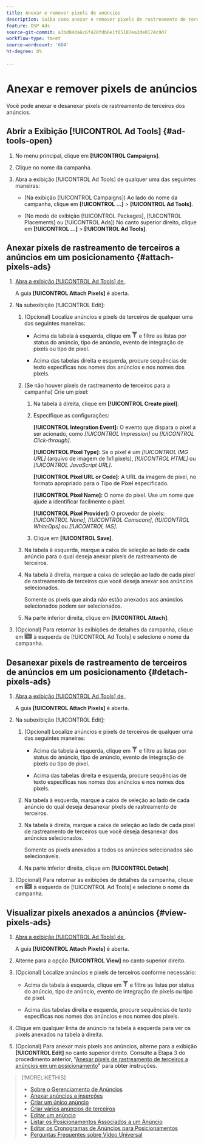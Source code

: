 ```yaml
---
title: Anexar e remover pixels de anúncios
description: Saiba como anexar e remover pixels de rastreamento de terceiros dos anúncios.
feature: DSP Ads
source-git-commit: a3bd04da6c6f428fdb6e1f05187ea3de0174c9d7
workflow-type: tm+mt
source-wordcount: '604'
ht-degree: 0%

---
```


# Anexar e remover pixels de anúncios

Você pode anexar e desanexar pixels de rastreamento de terceiros dos anúncios.

## Abrir a Exibição [!UICONTROL Ad Tools] {#ad-tools-open}

1. No menu principal, clique em **[!UICONTROL Campaigns]**.

1. Clique no nome da campanha.

1. Abra a exibição [!UICONTROL Ad Tools] de qualquer uma das seguintes maneiras:

   * (Na exibição [!UICONTROL Campaigns]) Ao lado do nome da campanha, clique em **[!UICONTROL ...]** > **[!UICONTROL Ad Tools].**

   * (No modo de exibição [!UICONTROL Packages], [!UICONTROL Placements] ou [!UICONTROL Ads]) No canto superior direito, clique em **[!UICONTROL ...]** > **[!UICONTROL Ad Tools]**.

## Anexar pixels de rastreamento de terceiros a anúncios em um posicionamento {#attach-pixels-ads}

1. [Abra a exibição [!UICONTROL Ad Tools] de ](#ad-tools-open).

   A guia **[!UICONTROL Attach Pixels]** é aberta.

1. Na subexibição [!UICONTROL Edit]:

   1. (Opcional) Localize anúncios e pixels de terceiros de qualquer uma das seguintes maneiras:

      * Acima da tabela à esquerda, clique em ![Filtrar](/help/dsp/assets/filter.png) e filtre as listas por status do anúncio, tipo de anúncio, evento de integração de pixels ou tipo de pixel.

      * Acima das tabelas direita e esquerda, procure sequências de texto específicas nos nomes dos anúncios e nos nomes dos pixels.

   1. (Se não houver pixels de rastreamento de terceiros para a campanha) Crie um pixel:

      1. Na tabela à direita, clique em **[!UICONTROL Create pixel]**.

      1. Especifique as configurações:

         **[!UICONTROL Integration Event]:** O evento que dispara o pixel a ser acionado, como *[!UICONTROL Impression]* ou *[!UICONTROL Click-through]*.

         **[!UICONTROL Pixel Type]:** Se o pixel é um *[!UICONTROL IMG URL]* (arquivo de imagem de 1x1 pixels), *[!UICONTROL HTML]* ou *[!UICONTROL JavaScript URL]*.

         **[!UICONTROL Pixel URL or Code]:** A URL da imagem de pixel, no formato apropriado para o Tipo de Pixel especificado.

         **[!UICONTROL Pixel Name]:** O nome do pixel. Use um nome que ajude a identificar facilmente o pixel.

         **[!UICONTROL Pixel Provider]:** O provedor de pixels: *[!UICONTROL None]*, *[!UICONTROL Comscore]*, *[!UICONTROL WhiteOps]* ou *[!UICONTROL IAS]*.

      1. Clique em **[!UICONTROL Save]**.

   1. Na tabela à esquerda, marque a caixa de seleção ao lado de cada anúncio para o qual deseja anexar pixels de rastreamento de terceiros.

   1. Na tabela à direita, marque a caixa de seleção ao lado de cada pixel de rastreamento de terceiros que você deseja anexar aos anúncios selecionados.

      Somente os pixels que ainda não estão anexados aos anúncios selecionados podem ser selecionados.

   1. Na parte inferior direita, clique em **[!UICONTROL Attach]**.

1. (Opcional) Para retornar às exibições de detalhes da campanha, clique em ![Retornar à pasta](/help/dsp/assets/breadcrumb-return.png "Retornar à pasta") à esquerda de [!UICONTROL Ad Tools] e selecione o nome da campanha.

## Desanexar pixels de rastreamento de terceiros de anúncios em um posicionamento {#detach-pixels-ads}

1. [Abra a exibição [!UICONTROL Ad Tools] de ](#ad-tools-open).

   A guia **[!UICONTROL Attach Pixels]** é aberta.

1. Na subexibição [!UICONTROL Edit]:

   1. (Opcional) Localize anúncios e pixels de terceiros de qualquer uma das seguintes maneiras:

      * Acima da tabela à esquerda, clique em ![Filtrar](/help/dsp/assets/filter.png) e filtre as listas por status do anúncio, tipo de anúncio, evento de integração de pixels ou tipo de pixel.

      * Acima das tabelas direita e esquerda, procure sequências de texto específicas nos nomes dos anúncios e nos nomes dos pixels.

   1. Na tabela à esquerda, marque a caixa de seleção ao lado de cada anúncio do qual deseja desanexar pixels de rastreamento de terceiros.

   1. Na tabela à direita, marque a caixa de seleção ao lado de cada pixel de rastreamento de terceiros que você deseja desanexar dos anúncios selecionados.

      Somente os pixels anexados a todos os anúncios selecionados são selecionáveis.

   1. Na parte inferior direita, clique em **[!UICONTROL Detach]**.

1. (Opcional) Para retornar às exibições de detalhes da campanha, clique em ![Retornar à pasta](/help/dsp/assets/breadcrumb-return.png "Retornar à pasta") à esquerda de [!UICONTROL Ad Tools] e selecione o nome da campanha.

## Visualizar pixels anexados a anúncios {#view-pixels-ads}

1. [Abra a exibição [!UICONTROL Ad Tools] de ](#ad-tools-open).

   A guia **[!UICONTROL Attach Pixels]** é aberta.

1. Alterne para a opção **[!UICONTROL View]** no canto superior direito.

1. (Opcional) Localize anúncios e pixels de terceiros conforme necessário:

   * Acima da tabela à esquerda, clique em ![Filtrar](/help/dsp/assets/filter.png) e filtre as listas por status do anúncio, tipo de anúncio, evento de integração de pixels ou tipo de pixel.

   * Acima das tabelas direita e esquerda, procure sequências de texto específicas nos nomes dos anúncios e nos nomes dos pixels.

1. Clique em qualquer linha de anúncio na tabela à esquerda para ver os pixels anexados na tabela à direita.

1. (Opcional) Para anexar mais pixels aos anúncios, alterne para a exibição **[!UICONTROL Edit]** no canto superior direito. Consulte a Etapa 3 do procedimento anterior, &quot;[Anexar pixels de rastreamento de terceiros a anúncios em um posicionamento](#attach-pixels-ads)&quot; para obter instruções.

>[!MORELIKETHIS]
>
>* [Sobre o Gerenciamento de Anúncios](ad-about.md)
>* [Anexar anúncios a inserções](/help/dsp/campaign-management/ads/ad-attach-to-placement.md)
>* [Criar um único anúncio](ad-create.md)
>* [Criar vários anúncios de terceiros](ad-create-multiple.md)
>* [Editar um anúncio](ad-edit.md)
>* [Listar os Posicionamentos Associados a um Anúncio](ad-list-placements.md)
>* [Editar os Cronogramas de Anúncios para Posicionamentos](/help/dsp/campaign-management/placements/placement-edit-ad-schedule.md)
>* [Perguntas Frequentes sobre Vídeo Universal](/help/dsp/campaign-management/faq-universal-video.md)


